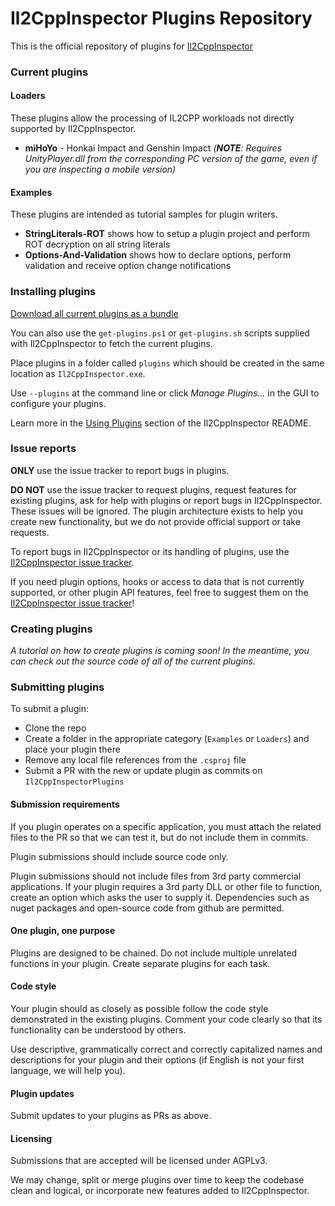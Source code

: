 # Il2CppInspector Plugins Repository

This is the official repository of plugins for [Il2CppInspector](https://github.com/djkaty/Il2CppInspector)

### Current plugins

#### Loaders

These plugins allow the processing of IL2CPP workloads not directly supported by Il2CppInspector.

* **miHoYo** - Honkai Impact and Genshin Impact _(**NOTE**: Requires UnityPlayer.dll from the corresponding PC version of the game, even if you are inspecting a mobile version)_

#### Examples

These plugins are intended as tutorial samples for plugin writers.

* **StringLiterals-ROT** shows how to setup a plugin project and perform ROT decryption on all string literals
* **Options-And-Validation** shows how to declare options, perform validation and receive option change notifications

### Installing plugins

[Download all current plugins as a bundle](https://github.com/djkaty/Il2CppInspectorPlugins/releases)

You can also use the `get-plugins.ps1` or `get-plugins.sh` scripts supplied with Il2CppInspector to fetch the current plugins.

Place plugins in a folder called `plugins` which should be created in the same location as `Il2CppInspector.exe`.

Use `--plugins` at the command line or click *Manage Plugins...* in the GUI to configure your plugins.

Learn more in the [Using Plugins](https://github.com/djkaty/Il2CppInspector#using-plugins) section of the Il2CppInspector README.

### Issue reports

**ONLY** use the issue tracker to report bugs in plugins.

**DO NOT** use the issue tracker to request plugins, request features for existing plugins, ask for help with plugins or report bugs in Il2CppInspector. These issues will be ignored. The plugin architecture exists to help you create new functionality, but we do not provide official support or take requests.

To report bugs in Il2CppInspector or its handling of plugins, use the [Il2CppInspector issue tracker](https://github.com/djkaty/Il2CppInspector/issues).

If you need plugin options, hooks or access to data that is not currently supported, or other plugin API features, feel free to suggest them on the [Il2CppInspector issue tracker](https://github.com/djkaty/Il2CppInspector/issues)!

### Creating plugins

_A tutorial on how to create plugins is coming soon! In the meantime, you can check out the source code of all of the current plugins._

### Submitting plugins

To submit a plugin:

* Clone the repo
* Create a folder in the appropriate category (`Examples` or `Loaders`) and place your plugin there
* Remove any local file references from the `.csproj` file
* Submit a PR with the new or update plugin as commits on `Il2CppInspectorPlugins`

#### Submission requirements

If you plugin operates on a specific application, you must attach the related files to the PR so that we can test it, but do not include them in commits.

Plugin submissions should include source code only.

Plugin submissions should not include files from 3rd party commercial applications. If your plugin requires a 3rd party DLL or other file to function, create an option which asks the user to supply it. Dependencies such as nuget packages and open-source code from github are permitted.

#### One plugin, one purpose

Plugins are designed to be chained. Do not include multiple unrelated functions in your plugin. Create separate plugins for each task.

#### Code style

Your plugin should as closely as possible follow the code style demonstrated in the existing plugins. Comment your code clearly so that its functionality can be understood by others.

Use descriptive, grammatically correct and correctly capitalized names and descriptions for your plugin and their options (if English is not your first language, we will help you).

#### Plugin updates

Submit updates to your plugins as PRs as above.

#### Licensing

Submissions that are accepted will be licensed under AGPLv3.

We may change, split or merge plugins over time to keep the codebase clean and logical, or incorporate new features added to Il2CppInspector.
